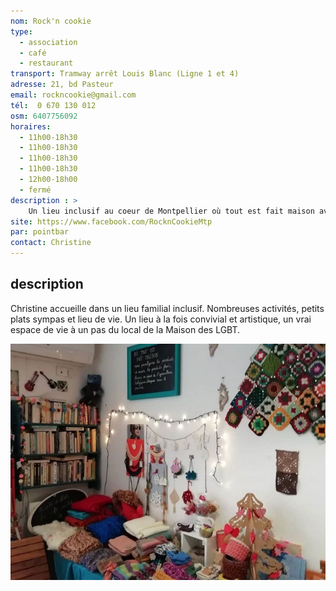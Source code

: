 ```yaml
---
nom: Rock'n cookie
type: 
  - association
  - café
  - restaurant
transport: Tramway arrêt Louis Blanc (Ligne 1 et 4)
adresse: 21, bd Pasteur
email: rockncookie@gmail.com
tél:  0 670 130 012     
osm: 6407756092
horaires:
  - 11h00-18h30
  - 11h00-18h30
  - 11h00-18h30
  - 11h00-18h30
  - 12h00-18h00
  - fermé
description : >
    Un lieu inclusif au coeur de Montpellier où tout est fait maison avec des produits conventionnels
site: https://www.facebook.com/RocknCookieMtp
par: pointbar
contact: Christine
---
```


## description

Christine accueille dans un lieu familial inclusif. Nombreuses activités, petits plats sympas et lieu de vie. Un lieu à la fois convivial et artistique, un vrai espace de vie à un pas du local de la Maison des LGBT.  

![Rock'n cookie](./media/rock-n-cookie.jpg)
